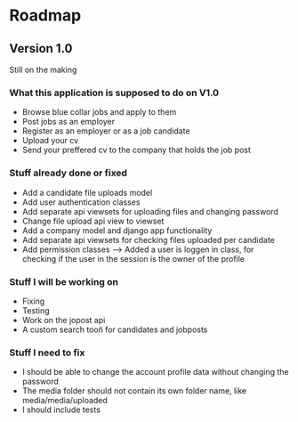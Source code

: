 # Roadmap

## Version 1.0

Still on the making

### What this application is supposed to do on V1.0

- Browse blue collar jobs and apply to them
- Post jobs as an employer
- Register as an employer or as a job candidate
- Upload your cv
- Send your preffered cv to the company that holds the job post

### Stuff already done or fixed

- Add a candidate file uploads model
- Add user authentication classes 
- Add separate api viewsets for uploading files and changing password
- Change file upload api view to viewset 
- Add a company model and django app functionality
- Add separate api viewsets for checking files uploaded per candidate
- Add permission classes --> Added a user is loggen in class, for checking if the user in the session is the owner of the profile



### Stuff I will be working on

- Fixing
- Testing
- Work on the jopost api
- A custom search tooñ for candidates and jobposts

### Stuff I need to fix

- I should be able to change the account profile data without changing the password
- The media folder should not contain its own folder name, like media/media/uploaded
- I should include tests

